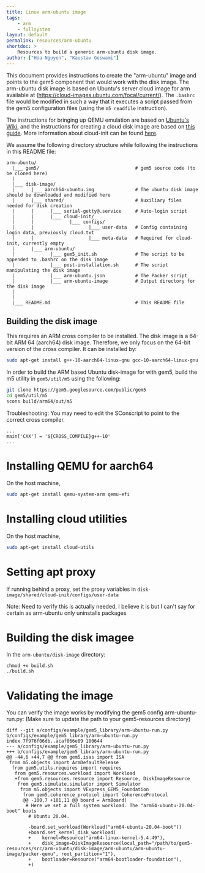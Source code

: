 ```yaml
---
title: Linux arm-ubuntu image
tags:
    - arm
    - fullsystem
layout: default
permalink: resources/arm-ubuntu
shortdoc: >
    Resources to build a generic arm-ubuntu disk image.
author: ["Hoa Nguyen", "Kaustav Goswami"]
---
```


This document provides instructions to create the "arm-ubuntu" image and
points to the gem5 component that would work with the disk image. The
arm-ubuntu disk image is based on Ubuntu's server cloud image for
arm available at (https://cloud-images.ubuntu.com/focal/current/).
The `.bashrc` file would be modified in such a way that it executes
a script passed from the gem5 configuration files (using the `m5 readfile`
instruction).

The instructions for bringing up QEMU emulation are based on
[Ubuntu's Wiki](https://wiki.ubuntu.com/ARM64/QEMU),
and the instructions for creating a cloud disk image are based on
[this guide](https://gist.github.com/oznu/ac9efae7c24fd1f37f1d933254587aa4).
More information about cloud-init can be found
[here](https://cloudinit.readthedocs.io/en/latest/topics/examples.html).

We assume the following directory structure while following the instructions
in this README file:

```
arm-ubuntu/
  |___ gem5/                                   # gem5 source code (to be cloned here)
  |
  |___ disk-image/
  |      |___ aarch64-ubuntu.img               # The ubuntu disk image should be downloaded and modified here
  |      |___ shared/                          # Auxiliary files needed for disk creation
  |      |      |___ serial-getty@.service     # Auto-login script
  |      |      |___ cloud-init/
  |      |             |___ configs/
  |      |                    |___ user-data   # Config containing login data, previously cloud.txt
  |      |                    |___ meta-data   # Required for cloud-init, currently empty
  |      |___ arm-ubuntu/
  |             |___ gem5_init.sh              # The script to be appended to .bashrc on the disk image
  |             |___ post-installation.sh      # The script manipulating the disk image
  |             |___ arm-ubuntu.json           # The Packer script
  |             |___ arm-ubuntu-image          # Output directory for the disk image
  |
  |
  |___ README.md                               # This README file
```

## Building the disk image

This requires an ARM cross compiler to be installed. The disk image is a 64-bit
ARM 64 (aarch64) disk image. Therefore, we only focus on the 64-bit version of
the cross compiler. It can be installed by:

```sh
sudo apt-get install g++-10-aarch64-linux-gnu gcc-10-aarch64-linux-gnu
```

In order to build the ARM based Ubuntu disk-image for with gem5, build the m5
utility in `gem5/util/m5` using the following:

```sh
git clone https://gem5.googlesource.com/public/gem5
cd gem5/util/m5
scons build/arm64/out/m5
```

Troubleshooting: You may need to edit the SConscript to point to the correct
cross compiler.
```
...
main['CXX'] = '${CROSS_COMPILE}g++-10'
...
```

# Installing QEMU for aarch64

On the host machine,

```sh
sudo apt-get install qemu-system-arm qemu-efi
```

# Installing cloud utilities

On the host machine,

```sh
sudo apt-get install cloud-utils
```

# Setting apt proxy

If running behind a proxy, set the proxy variables in 
`disk-image/shared/cloud-init/configs/user-data`

Note: Need to verify this is actually needed, I believe it is
but I can't say for certain as arm-ubuntu only uninstalls packages

# Building the disk imagee

In the `arm-ubuntu/disk-image` directory:

```
chmod +x build.sh
./build.sh
```

# Validating the image

You can verify the image works by modifying the gem5 config arm-ubuntu-run.py:
(Make sure to update the path to your gem5-resources directory)

```
diff --git a/configs/example/gem5_library/arm-ubuntu-run.py b/configs/example/gem5_library/arm-ubuntu-run.py                                                       
index 7f976f06db..acaf066e09 100644
--- a/configs/example/gem5_library/arm-ubuntu-run.py
+++ b/configs/example/gem5_library/arm-ubuntu-run.py
@@ -44,6 +44,7 @@ from gem5.isas import ISA
 from m5.objects import ArmDefaultRelease
  from gem5.utils.requires import requires
   from gem5.resources.workload import Workload
   +from gem5.resources.resource import Resource, DiskImageResource
    from gem5.simulate.simulator import Simulator
     from m5.objects import VExpress_GEM5_Foundation
      from gem5.coherence_protocol import CoherenceProtocol
      @@ -100,7 +101,11 @@ board = ArmBoard(
       # Here we set a full system workload. The "arm64-ubuntu-20.04-boot" boots
        # Ubuntu 20.04.

        -board.set_workload(Workload("arm64-ubuntu-20.04-boot"))
        +board.set_kernel_disk_workload(
        +    kernel=Resource("arm64-linux-kernel-5.4.49"),
        +    disk_image=DiskImageResource(local_path="/path/to/gem5-resources/src/arm-ubuntu/disk-image/arm-ubuntu/arm-ubuntu-image/packer-qemu", root_partition="1"),
        +    bootloader=Resource("arm64-bootloader-foundation"),
        +)
